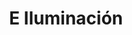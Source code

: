 ---
title: "E Iluminación"
url: /ciudad-autonoma-de-buenos-aires/e-iluminacion/
shop: Elektrisch
---